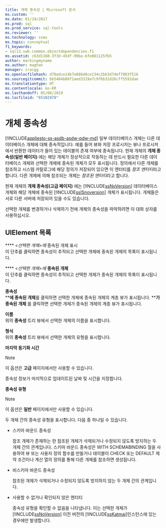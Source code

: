 ```yaml
---
title: 개체 종속성 | Microsoft 문서
ms.custom: ''
ms.date: 01/19/2017
ms.prod: sql
ms.prod_service: sql-tools
ms.reviewer: ''
ms.technology: ssms
ms.topic: conceptual
f1_keywords:
- sql13.swb.common.objectdependencies.f1
ms.assetid: c63d1160-3f3d-45df-99be-6fe081125fb5
author: markingmyname
ms.author: maghan
manager: craigg
ms.openlocfilehash: d78edce14b7e88648ce134c2bb3d7def7003f516
ms.sourcegitcommit: bb5484b08f2aed3319a7c9f6b32d26cff5591dae
ms.translationtype: HT
ms.contentlocale: ko-KR
ms.lasthandoff: 05/06/2019
ms.locfileid: "65102978"
---
```

# <a name="object-dependencies"></a>개체 종속성
[!INCLUDE[appliesto-ss-asdb-asdw-pdw-md](../../includes/appliesto-ss-asdb-asdw-pdw-md.md)]
일부 데이터베이스 개체는 다른 데이터베이스 개체에 대해 종속적입니다. 예를 들어 뷰와 저장 프로시저는 뷰나 프로시저에서 반환한 데이터가 들어 있는 테이블의 존재 여부에 종속됩니다. 현재 개체의 **개체 종속성(일반 페이지)** 에는 해당 개체가 정상적으로 작동하는 데 반드시 필요한 다른 데이터베이스 개체와 선택한 개체에 종속된 개체가 모두 표시됩니다. 정의에서 다른 개체를 참조하고 시스템 카탈로그에 해당 정의가 저장되어 있으면 이 엔터티를 *참조 엔터티*라고 합니다. 다른 개체에 의해 참조되는 개체는 *참조된 엔터티*라고 합니다.  
  
현재 개체의 **개체 종속성(고급 페이지)** 에는 [!INCLUDE[ssNoVersion](../../includes/ssnoversion-md.md)] 데이터베이스 개체와 해당 개체에 종속된 [!INCLUDE[ssISnoversion](../../includes/ssisnoversion-md.md)] 개체가 표시됩니다. 개체들은 서로 다른 서버에 저장되어 있을 수도 있습니다.  
  
선택한 개체를 변경하거나 삭제하기 전에 개체의 종속성을 파악하려면 이 대화 상자를 사용하십시오.  
  
## <a name="uielement-list"></a>UIElement 목록  
**** _\<선택한 개체>에_ 종속된 개체 표시  
이 단추를 클릭하면 종속성이 추적되고 선택한 개체에 종속된 개체의 목록이 표시됩니다.  
  
**** _\<선택한 개체>에_ **종속된 개체**  
이 단추를 클릭하면 종속성이 추적되고 선택한 개체가 종속된 개체의 목록이 표시됩니다.  
  
**종속성**  
*<selected object>***에 종속된 개체**를 클릭하면 선택한 개체에 종속된 개체의 계층 뷰가 표시됩니다. *<selected object>***가 **종속된 개체**** 를 클릭하면 선택한 개체가 종속된 개체의 계층 뷰가 표시됩니다.  
  
**이름**  
위의 **종속성** 트리 뷰에서 선택한 개체의 이름을 표시합니다.  
  
**형식**  
위의 **종속성** 트리 뷰에서 선택한 개체의 유형을 표시합니다.  
  
**마지막 동기화 시간**  
> [!NOTE]  
> 이 옵션은 **고급** 페이지에서만 사용할 수 있습니다.  
  
종속성 정보가 마지막으로 업데이트된 날짜 및 시간을 지정합니다.  
  
**종속성 유형**  
> [!NOTE]  
> 이 옵션은 **일반** 페이지에서만 사용할 수 있습니다.  
  
두 개체 간의 종속성 유형을 표시합니다. 다음 중 하나일 수 있습니다.  
  
-   스키마 바운드 종속성  
  
    참조 개체가 존재하는 한 참조된 개체가 삭제되거나 수정되지 않도록 방지하는 두 개체 간의 관계입니다. 스키마 바운드 종속성은 WITH SCHEMABINDING 절을 사용하여 뷰 또는 사용자 정의 함수를 만들거나 테이블이 CHECK 또는 DEFAULT 제약 조건이나 계산 열의 정의를 통해 다른 개체를 참조하면 생성됩니다.  
  
-   비스키마 바운드 종속성  
  
    참조된 개체가 삭제되거나 수정되지 않도록 방지하지 않는 두 개체 간의 관계입니다.  
  
-   사용할 수 없거나 확인되지 않은 엔터티  
  
    종속성 유형을 확인할 수 없음을 나타냅니다. 이는 선택한 개체가 [!INCLUDE[ssNoVersion](../../includes/ssnoversion-md.md)] 이전 버전의 [!INCLUDE[ssKatmai](../../includes/sskatmai_md.md)]인스턴스에 있는 경우에만 발생합니다.  
  
